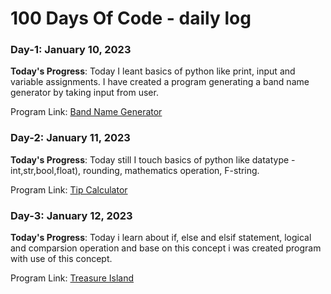 # 100 Days Of Code - daily log
### Day-1: January 10, 2023

**Today's Progress**: Today I leant basics of python like print, input and variable assignments. I have created a program generating a band name generator by taking input from user.

Program Link: [Band Name Generator](https://github.com/mannanpatel/100-Days-of-Code-Python/blob/main/Beginner/Day-1/Project-1%20band_name_generator.py)

### Day-2: January 11, 2023

**Today's Progress**: Today still I touch basics of python like datatype - int,str,bool,float), rounding, mathematics operation, F-string.

Program Link: [Tip Calculator](https://github.com/mannanpatel/100-Days-of-Code-Python/blob/master/Beginner/Day-2/Project-2%20Tip%20Calculator.py)

### Day-3: January 12, 2023

**Today's Progress**: Today i learn about if, else and elsif statement, logical and comparsion operation and base on this concept i was created program with use of this concept.

Program Link: [Treasure Island](https://github.com/mannanpatel/100-Days-of-Code-Python/blob/master/Beginner/Day-3/Day-3_Project_Treasure_Island.ipynb)
